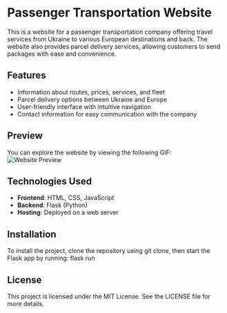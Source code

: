 # Passenger Transportation Website

This is a website for a passenger transportation company offering travel services from Ukraine to various European destinations and back. The website also provides parcel delivery services, allowing customers to send packages with ease and convenience.

## Features
- Information about routes, prices, services, and fleet
- Parcel delivery options between Ukraine and Europe
- User-friendly interface with intuitive navigation
- Contact information for easy communication with the company

## Preview
You can explore the website by viewing the following GIF:
![Website Preview](static/images/readme.gif)

## Technologies Used
- **Frontend**: HTML, CSS, JavaScript
- **Backend**: Flask (Python)
- **Hosting**: Deployed on a web server

## Installation

To install the project, clone the repository using git clone, then start the Flask app by running: flask run

## License

This project is licensed under the MIT License. See the LICENSE file for more details.